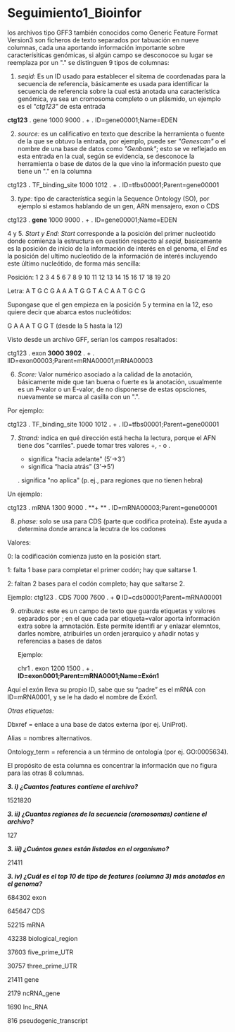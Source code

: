 # Seguimiento1_Bioinfor


los archivos tipo GFF3 también conocidos como Generic Feature Format Version3
son ficheros de texto separados por tabuación en nueve columnas, cada una aportando información importante sobre caracterísiticas genómicas, si algún campo se desconocoe su lugar se reemplaza por un "." se distinguen 9 tipos de columnas:


1. *seqid:* Es un ID usado para establecer el sitema de coordenadas para la secuencia de referencia, básicamente es usada para identificar la secuencia de referencia sobre la cual está anotada una característica genómica, ya sea un cromosoma completo o un plásmido, un ejemplo es el *"ctg123"* de esta entrada
   
  **ctg123** . gene            1000  9000  .  +  .  ID=gene00001;Name=EDEN

2. *source:* es un calificativo en texto que describe la herramienta o fuente de la que se obtuvo la entrada, por ejemplo, puede ser *"Genescan"* o el nombre de una base de datos como *"Genbank"*; esto se ve reflejado en esta entrada en la cual, según se evidencia, se desconoce la herramienta o base de datos de la que vino la información puesto que tiene un "." en la columna

   
  ctg123 **.** TF_binding_site 1000  1012  .  +  .  ID=tfbs00001;Parent=gene00001


3. *type:*  tipo de característica según la Sequence Ontology (SO), por ejemplo si estamos hablando de un gen, ARN mensajero, exon o CDS

   
  ctg123 . **gene**            1000  9000  .  +  .  ID=gene00001;Name=EDEN
 
4 y 5. *Start y End:* *Start* corresponde a la posición del primer nucleotido donde comienza la estructura en cuestión respecto al *seqid*, basicamente es la posición de inicio de la información de interés en el genoma, el *End* es la posición del ultimo nucleotido de la información de interés incluyendo este último nucleótido, de forma más sencilla:


Posición:  1  2  3  4  5  6  7  8  9 10 11 12 13 14 15 16 17 18 19 20


Letra:     A  T  G  C  G  A  A  A  T  G  G  T  A  C  A  A  T  G  C  G


Supongase que el gen empieza en la posición 5 y termina en la 12, eso quiere decir que abarca estos nucleótidos:

G  A  A  A  T  G  G  T  (desde la 5 hasta la 12)

Visto desde un archivo GFF, serían los campos resaltados:

ctg123 . exon            **3000  3902**  .  +  .  lID=exon00003;Parent=mRNA00001,mRNA00003

6. *Score:* Valor numérico asociado a la calidad de la anotación, básicamente mide que tan buena o fuerte es la anotación, usualmente es un P-valor o un E-valor, de no disponerse de estas opsciones, nuevamente se marca al casilla con un ".".

Por ejemplo:

ctg123 . TF_binding_site 1000  1012  **.**  +  .  ID=tfbs00001;Parent=gene00001

 7. *Strand:* indica en qué dirección está hecha la lectura, porque el AFN tiene dos "carriles". puede tomar tres valores +, - o .

    
    + significa "hacia adelante" (5’→3’)
   
      
    - significa “hacia atrás” (3’→5’)
   
      
    . significa "no aplica" (p. ej., para regiones que no tienen hebra)

    

Un ejemplo:

  ctg123 . mRNA            1300 9000  .  **+ ** .  ID=mRNA00003;Parent=gene00001

8. *phase:* solo se usa para CDS (parte que codifica proteína). Este ayuda a determina donde arranca la lecutra de los codones
   
Valores:

0: la codificación comienza justo en la posición start.

1: falta 1 base para completar el primer codón; hay que saltarse 1.

2: faltan 2 bases para el codón completo; hay que saltarse 2.

Ejemplo: 
ctg123 . CDS             7000 7600  .  +  **0**  ID=cds00001;Parent=mRNA00001
  
9. *atributes:* este es un campo de texto que guarda etiquetas y valores separados por ; en el que cada par etiqueta=valor aporta información extra sobre la amnotación. Este permite identifi ar y enlazar elemntos, darles nombre, atribuirles un orden jerarquico y añadir notas y referencias a bases de datos

   Ejemplo:

   chr1 . exon 1200 1500 . + . **ID=exon0001;Parent=mRNA0001;Name=Exón1**
   
Aquí el exón lleva su propio ID, sabe que su “padre” es el mRNA con ID=mRNA0001, y se le ha dado el nombre de Exón1.

*Otras etiquetas:*

Dbxref = enlace a una base de datos externa (por ej. UniProt).

Alias = nombres alternativos.

Ontology_term = referencia a un término de ontología (por ej. GO:0005634).

El propósito de esta columna es concentrar la información que no figura para las otras 8 columnas.

***3. i) ¿Cuantos features contiene el archivo?***


   1521820

***3. ii)  ¿Cuantas regiones de la secuencia (cromosomas) contiene el archivo?***

   127

***3. iii) ¿Cuántos genes están listados en el organismo?***

21411

***3. iv) ¿Cuál es el top 10 de tipo de features (columna 3) más anotados en el genoma?***


 684302 exon

 
 645647 CDS

 
  52215 mRNA

  
  43238 biological_region

  
  37603 five_prime_UTR

  
  30757 three_prime_UTR

  
  21411 gene

  
   2179 ncRNA_gene

   
   1690 lnc_RNA

   
    
   816 pseudogenic_transcript
    
   

   

